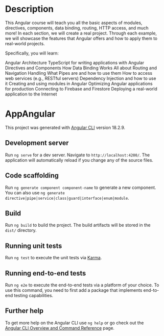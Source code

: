 
# Description

This Angular course will teach you all the basic aspects of modules, directives, components, data binding, routing, HTTP access, and much more! In each section, we will create a real project. Through each example, we will showcase the features that Angular offers and how to apply them to real-world projects.

Specifically, you will learn:

Angular Architecture
TypeScript for writing applications with Angular
Directives and Components
How Data Binding Works
All about Routing and Navigation Handling
What Pipes are and how to use them
How to access web services (e.g., RESTful servers)
Dependency Injection and how to use it
Creating and using modules in Angular
Optimizing Angular applications for production
Connecting to Firebase and Firestore
Deploying a real-world application to the Internet




# AppAngular

This project was generated with [Angular CLI](https://github.com/angular/angular-cli) version 18.2.9.

## Development server

Run `ng serve` for a dev server. Navigate to `http://localhost:4200/`. The application will automatically reload if you change any of the source files.

## Code scaffolding

Run `ng generate component component-name` to generate a new component. You can also use `ng generate directive|pipe|service|class|guard|interface|enum|module`.

## Build

Run `ng build` to build the project. The build artifacts will be stored in the `dist/` directory.

## Running unit tests

Run `ng test` to execute the unit tests via [Karma](https://karma-runner.github.io).

## Running end-to-end tests

Run `ng e2e` to execute the end-to-end tests via a platform of your choice. To use this command, you need to first add a package that implements end-to-end testing capabilities.

## Further help

To get more help on the Angular CLI use `ng help` or go check out the [Angular CLI Overview and Command Reference](https://angular.dev/tools/cli) page.

